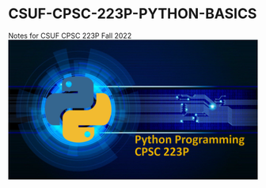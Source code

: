 # CSUF-CPSC-223P-PYTHON-BASICS
Notes for CSUF CPSC 223P Fall 2022
[<img src="https://github.com/jlursenbach/CSUF-CPSC-223P-PYTHON-BASICS/blob/main/data/python%20notes%20image.png?raw=true" width="600">](https://github.com/jlursenbach/CSUF-CPSC-223P-PYTHON-BASICS/blob/main/data/python%20notes%20image.png?raw=true)

